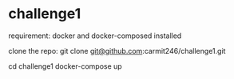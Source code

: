 # challenge1

requirement:
docker and docker-composed installed

clone the repo:
git clone git@github.com:carmit246/challenge1.git

cd challenge1
docker-compose up

